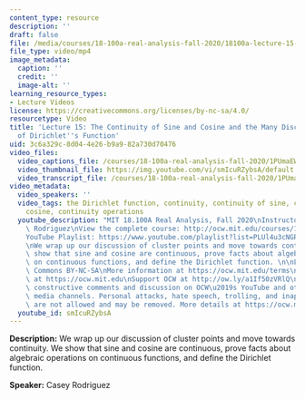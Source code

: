 ```yaml
---
content_type: resource
description: ''
draft: false
file: /media/courses/18-100a-real-analysis-fall-2020/18100a-lecture-15-multicam_360p_16_9.mp4
file_type: video/mp4
image_metadata:
  caption: ''
  credit: ''
  image-alt: ''
learning_resource_types:
- Lecture Videos
license: https://creativecommons.org/licenses/by-nc-sa/4.0/
resourcetype: Video
title: 'Lecture 15: The Continuity of Sine and Cosine and the Many Discontinuities
  of Dirichlet''s Function'
uid: 3c6a329c-8d04-4e26-b9a9-82a730d70476
video_files:
  video_captions_file: /courses/18-100a-real-analysis-fall-2020/1PUmaEW1L7O-KnCYAnFDpkRYosM7p-gtT_transcript.webvtt
  video_thumbnail_file: https://img.youtube.com/vi/smIcuRZybsA/default.jpg
  video_transcript_file: /courses/18-100a-real-analysis-fall-2020/1PUmaEW1L7O-KnCYAnFDpkRYosM7p-gtT_transcript.pdf
video_metadata:
  video_speakers: ''
  video_tags: the Dirichlet function, continuity, continuity of sine, continuity of
    cosine, continuity operations
  youtube_description: "MIT 18.100A Real Analysis, Fall 2020\nInstructor: Dr. Casey\
    \ Rodriguez\nView the complete course: http://ocw.mit.edu/courses/18-100a-real-analysis-fall-2020/\n\
    YouTube Playlist: https://www.youtube.com/playlist?list=PLUl4u3cNGP61O7HkcF7UImpM0cR_L2gSw\n\
    \nWe wrap up our discussion of cluster points and move towards continuity. We\
    \ show that sine and cosine are continuous, prove facts about algebraic operations\
    \ on continuous functions, and define the Dirichlet function. \n\nLicense: Creative\
    \ Commons BY-NC-SA\nMore information at https://ocw.mit.edu/terms\nMore courses\
    \ at https://ocw.mit.edu\nSupport OCW at http://ow.ly/a1If50zVRlQ\n\nWe encourage\
    \ constructive comments and discussion on OCW\u2019s YouTube and other social\
    \ media channels. Personal attacks, hate speech, trolling, and inappropriate comments\
    \ are not allowed and may be removed. More details at https://ocw.mit.edu/comments."
  youtube_id: smIcuRZybsA
---
```

**Description:** We wrap up our discussion of cluster points and move towards continuity. We show that sine and cosine are continuous, prove facts about algebraic operations on continuous functions, and define the Dirichlet function.

**Speaker:** Casey Rodriguez